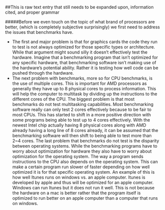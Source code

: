 ##This is raw text entry that still needs to be expanded upon, information cited, and proper grammar

#####Before we even touch on the topic of what brand of processors are better, (which is completely subjective surprisingly) we first need to address the issues that benchmarks have. 

- The first and major problem is that for graphics cards the code they run to test is not always optimized for those specific types or architecture. While that argument might sound silly it doesn’t effectively test the hardware. Imagine that a benchmarking program that isn’t optimized for any specific hardware, that benchmarking software isn’t making use of the hardware’s potential ability. Rather it is testing how well code can be pushed through the hardware. 
- The next problem with benchmarks, more so for CPU benchmarks, is the use of multiple cores. This is important for AMD processors as generally they have up to 8 physical cores to process information. This will help the computer to multitask by dividing up the instructions to the different cores of the CPU. The biggest problem is that most benchmarks do not test multitasking capabilities.  Most benchmarking software really can only test 2 cores effectively because to be fair to most CPUs. This has started to shift in a more positive direction with some programs being able to test up to 4 cores effectively. With the newest Intel chip actually having 8 physical cores along with AMD already having a long line of 8 cores already, it can be assumed that the benchmarking software will then shift to being able to test more than 2~4 cores. The last problem that benchmarks do not test is the disparity between operating systems. While the benchmarking programs have to worry about optimization for hardware they also have to worry about optimization for the operating system. The way a program sends instructions to the CPU also depends on the operating system. This can make a certain program run slower of faster depending on how well optimized it is for that specific operating system. An example of this is how well Itunes runs on windows vs. an apple computer. Itunes is developed by apple and thus will be optimized for an apple computer. Windows can run Itunes but it does not run it well. This is not because the hardware on a mac is better rather that the program itself is optimized to run better on an apple computer than a computer that runs on windows.
